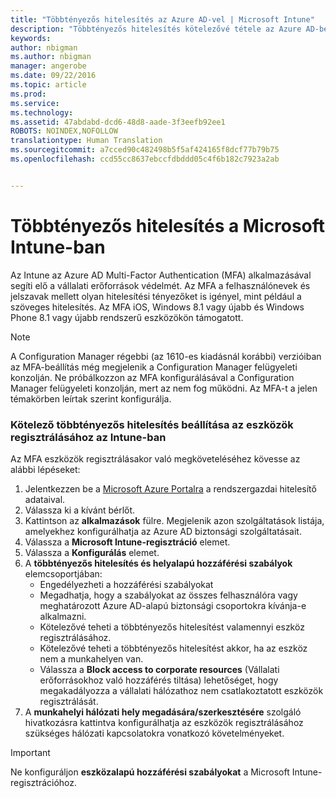 ```yaml
---
title: "Többtényezős hitelesítés az Azure AD-vel | Microsoft Intune"
description: "Többtényezős hitelesítés kötelezővé tétele az Azure AD-ben az eszközök regisztrálásához."
keywords: 
author: nbigman
ms.author: nbigman
manager: angerobe
ms.date: 09/22/2016
ms.topic: article
ms.prod: 
ms.service: 
ms.technology: 
ms.assetid: 47abdabd-dcd6-48d8-aade-3f3eefb92ee1
ROBOTS: NOINDEX,NOFOLLOW
translationtype: Human Translation
ms.sourcegitcommit: a7cced90c482498b5f5af424165f8dcf77b79b75
ms.openlocfilehash: ccd55cc8637ebccfdbddd05c4f6b182c7923a2ab


---
```


# Többtényezős hitelesítés a Microsoft Intune-ban

Az Intune az Azure AD Multi-Factor Authentication (MFA) alkalmazásával segíti elő a vállalati erőforrások védelmét. Az MFA a felhasználónevek és jelszavak mellett olyan hitelesítési tényezőket is igényel, mint például a szöveges hitelesítés. Az MFA iOS, Windows 8.1 vagy újabb és Windows Phone 8.1 vagy újabb rendszerű eszközökön támogatott.

> [!NOTE]
>
> A Configuration Manager régebbi (az 1610-es kiadásnál korábbi) verzióiban az MFA-beállítás még megjelenik a Configuration Manager felügyeleti konzolján. Ne próbálkozzon az MFA konfigurálásával a Configuration Manager felügyeleti konzolján, mert az nem fog működni. Az MFA-t a jelen témakörben leírtak szerint konfigurálja.

### Kötelező többtényezős hitelesítés beállítása az eszközök regisztrálásához az Intune-ban
Az MFA eszközök regisztrálásakor való megköveteléséhez kövesse az alábbi lépéseket:

1. Jelentkezzen be a [Microsoft Azure Portalra](https://manage.windowsazure.com) a rendszergazdai hitelesítő adataival.
2. Válassza ki a kívánt bérlőt.
2. Kattintson az **alkalmazások** fülre. Megjelenik azon szolgáltatások listája, amelyekhez konfigurálhatja az Azure AD biztonsági szolgáltatásait.
3. Válassza a **Microsoft Intune-regisztráció** elemet.
4. Válassza a **Konfigurálás** elemet. 
5. A **többtényezős hitelesítés és helyalapú hozzáférési szabályok** elemcsoportjában:
    -  Engedélyezheti a hozzáférési szabályokat
    -  Megadhatja, hogy a szabályokat az összes felhasználóra vagy meghatározott Azure AD-alapú biztonsági csoportokra kívánja-e alkalmazni.
    -  Kötelezővé teheti a többtényezős hitelesítést valamennyi eszköz regisztrálásához.
    -  Kötelezővé teheti a többtényezős hitelesítést akkor, ha az eszköz nem a munkahelyen van.
    -  Válassza a **Block access to corporate resources** (Vállalati erőforrásokhoz való hozzáférés tiltása) lehetőséget, hogy megakadályozza a vállalati hálózathoz nem csatlakoztatott eszközök regisztrálását. 
4. A **munkahelyi hálózati hely megadására/szerkesztésére** szolgáló hivatkozásra kattintva konfigurálhatja az eszközök regisztrálásához szükséges hálózati kapcsolatokra vonatkozó követelményeket.

> [!IMPORTANT]
> 
> Ne konfiguráljon **eszközalapú hozzáférési szabályokat** a Microsoft Intune-regisztrációhoz.



<!--HONumber=Sep16_HO4-->


